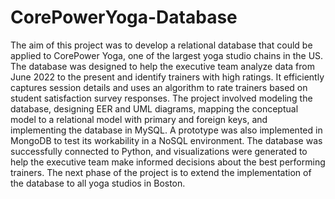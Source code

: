 # CorePowerYoga-Database
The aim of this project was to develop a relational database that could be applied to CorePower Yoga, one of the largest yoga studio chains in the US. The database was designed to help the executive team analyze data from June 2022 to the present and identify trainers with high ratings. It efficiently captures session details and uses an algorithm to rate trainers based on student satisfaction survey responses. The project involved modeling the database, designing EER and UML diagrams, mapping the conceptual model to a relational model with primary and foreign keys, and implementing the database in MySQL. A prototype was also implemented in MongoDB to test its workability in a NoSQL environment. The database was successfully connected to Python, and visualizations were generated to help the executive team make informed decisions about the best performing trainers. The next phase of the project is to extend the implementation of the database to all yoga studios in Boston.
